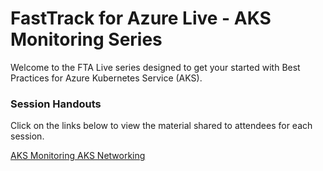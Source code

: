 # FastTrack for Azure Live - AKS Monitoring Series

Welcome to the FTA Live series designed to get your started with Best Practices for Azure Kubernetes Service (AKS). 

### Session Handouts

Click on the links below to view the material shared to attendees for each session.

[AKS Monitoring ](./monitoring/README.md)
[AKS Networking](./networking/README.md)
